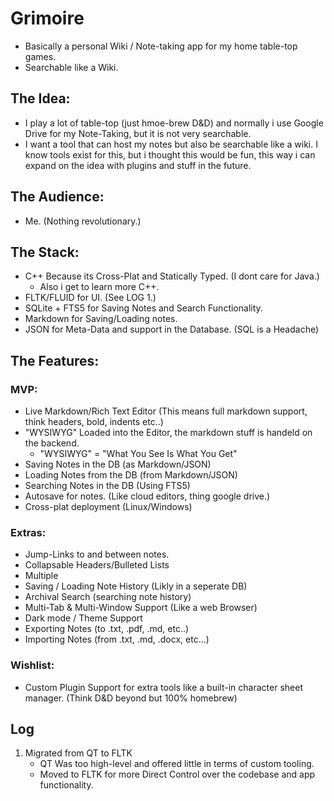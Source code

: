 # Grimoire
 - Basically a personal Wiki / Note-taking app for my home table-top games.
 - Searchable like a Wiki.

## The Idea:
- I play a lot of table-top (just hmoe-brew D&D) and normally i use Google Drive for my Note-Taking, but it is not very searchable.
- I want a tool that can host my notes but also be searchable like a wiki. I know tools exist for this, but i thought this would be fun, this way i can expand on the idea with plugins and stuff in the future.
 
## The Audience:
- Me. (Nothing revolutionary.)
  
## The Stack:
- C++ Because its Cross-Plat and Statically Typed. (I dont care for Java.)
	- Also i get to learn more C++.
- FLTK/FLUID for UI. (See LOG 1.)
- SQLite + FTS5 for Saving Notes and Search Functionality.
- Markdown for Saving/Loading notes.
- JSON for Meta-Data and support in the Database. (SQL is a Headache)

## The Features:
### MVP:
- Live Markdown/Rich Text Editor (This means full markdown support, think headers, bold, indents etc..)
- "WYSIWYG" Loaded into the Editor, the markdown stuff is handeld on the backend.
	- "WYSIWYG" = "What You See Is What You Get"
- Saving Notes in the DB (as Markdown/JSON)
- Loading Notes from the DB (from Markdown/JSON)
- Searching Notes in the DB (Using FTS5)
- Autosave for notes. (Like cloud editors, thing google drive.)
- Cross-plat deployment (Linux/Windows)

### Extras:
- Jump-Links to and between notes.
- Collapsable Headers/Bulleted Lists
- Multiple 
- Saving / Loading Note History (Likly in a seperate DB)
- Archival Search (searching note history)
- Multi-Tab & Multi-Window Support (Like a web Browser)
- Dark mode / Theme Support
- Exporting Notes (to .txt, .pdf, .md, etc..)
- Importing Notes (from .txt, .md, .docx, etc...)

### Wishlist:
- Custom Plugin Support for extra tools like a built-in character sheet manager. (Think D&D beyond but 100% homebrew)

## Log
1. Migrated from QT to FLTK
	* QT Was too high-level and offered little in terms of custom tooling.
	* Moved to FLTK for more Direct Control over the codebase and app functionality.
